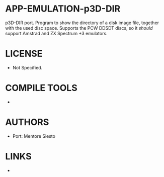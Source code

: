APP-EMULATION-p3D-DIR
=====================

p3D-DIR port. Program to show the directory of a disk image file, together with the used disc space. Supports the PCW DDSDT discs, so it *should* support Amstrad and ZX Spectrum +3 emulators.

LICENSE
===============
* Not Specified.
 
COMPILE TOOLS
===============
* 

AUTHORS
===============
* Port: Mentore Siesto

LINKS
===============
* 
